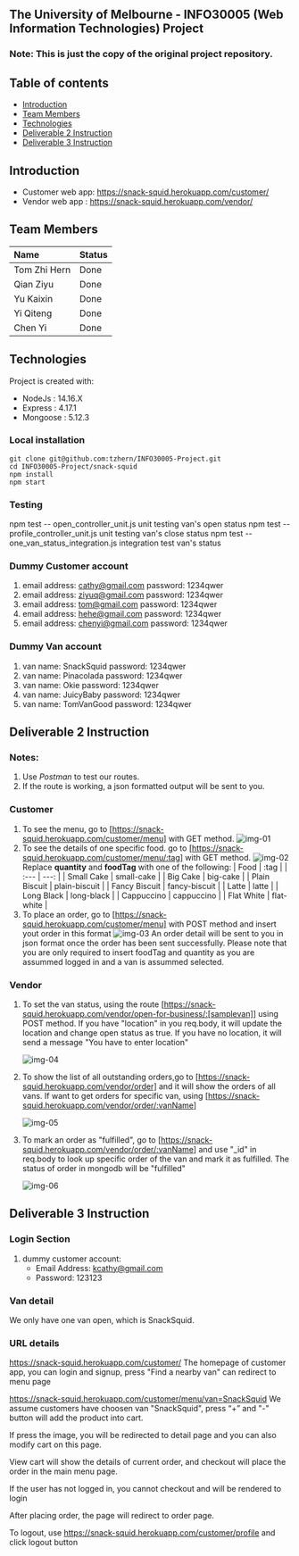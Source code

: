 ## **The University of Melbourne - INFO30005 (Web Information Technologies) Project**

### Note: This is just the copy of the original project repository.

## Table of contents
* [Introduction](#introduction)
* [Team Members](#team-members)
* [Technologies](#technologies)
* [Deliverable 2 Instruction](#deliverable-2-instruction)
* [Deliverable 3 Instruction](#deliverable-3-instruction)

## Introduction
* Customer web app: https://snack-squid.herokuapp.com/customer/
* Vendor web app  : https://snack-squid.herokuapp.com/vendor/

## Team Members

| Name         |   Status |
| :---         |   -----  |
| Tom Zhi Hern |   Done   |
| Qian Ziyu    |   Done   |
| Yu Kaixin    |   Done   |
| Yi Qiteng    |   Done   |
| Chen Yi      |   Done   |


## Technologies
Project is created with:
* NodeJs : 14.16.X
* Express : 4.17.1
* Mongoose : 5.12.3

### Local installation
```
git clone git@github.com:tzhern/INFO30005-Project.git
cd INFO30005-Project/snack-squid
npm install
npm start
```

### Testing 
npm test -- open_controller_unit.js   unit testing van's open status
npm test -- profile_controller_unit.js   unit testing van's close status
npm test -- one_van_status_integration.js   integration test van's status

### Dummy Customer account
1. email address: cathy@gmail.com   password: 1234qwer
2. email address: ziyuq@gmail.com   password: 1234qwer
3. email address: tom@gmail.com     password: 1234qwer
4. email address: hehe@gmail.com    password: 1234qwer
5. email address: chenyi@gmail.com  password: 1234qwer

### Dummy Van account
1. van name: SnackSquid    password: 1234qwer
2. van name: Pinacolada    password: 1234qwer
3. van name: Okie          password: 1234qwer
4. van name: JuicyBaby     password: 1234qwer
5. van name: TomVanGood    password: 1234qwer

## Deliverable 2 Instruction
### Notes: 
1. Use *Postman* to test our routes.
2. If the route is working, a json formatted output will be sent to you.

### Customer
1. To see the menu, go to [https://snack-squid.herokuapp.com/customer/menu] with GET method.
   ![img-01](img/img-01.png)
2. To see the details of one specific food. go to [https://snack-squid.herokuapp.com/customer/menu/:tag] with GET method. 
    ![img-02](img/img-02.png)
    Replace **quantity** and **foodTag** with one of the following:
    |      Food     |      :tag     |
    | :---          |          ---: |
    | Small Cake    | small-cake    |
    | Big Cake      | big-cake      |
    | Plain Biscuit | plain-biscuit |
    | Fancy Biscuit | fancy-biscuit |
    | Latte         | latte         |
    | Long Black    | long-black    |
    | Cappuccino    | cappuccino    |
    | Flat White    | flat-white    |
3. To place an order, go to [https://snack-squid.herokuapp.com/customer/menu] with POST method and insert yout order in this format
    ![img-03](img/img-03.png)
    An order detail will be sent to you in json format once the order has been sent successfully. Please note that you are only required to insert foodTag and quantity as you are assummed logged in and a van is assummed selected.

### Vendor
1. To set the van status, using the route [https://snack-squid.herokuapp.com/vendor/open-for-business/:[samplevan]] using POST method. If you have "location" in you req.body, it will update the location and change open status as true. If you have no location, it will send a message "You have to enter location"

    ![img-04](img/img-04.png)
2. To show the list of all outstanding orders,go to [https://snack-squid.herokuapp.com/vendor/order] and it will show the orders of all vans. If want to get orders for specific van, using [https://snack-squid.herokuapp.com/vendor/order/:vanName]

    ![img-05](img/img-05.png)
3. To mark an order as "fulfilled", go to [https://snack-squid.herokuapp.com/vendor/order/:vanName] and use "_id" in req.body to look up specific order of the van and mark it as fulfilled. The status of order in mongodb will be "fulfilled"

    ![img-06](img/img-06.png)    


## Deliverable 3 Instruction
### Login Section
1. dummy customer account: 
    - Email Address: kcathy@gmail.com
    - Password: 123123

### Van detail
We only have one van open, which is SnackSquid.

### URL details
https://snack-squid.herokuapp.com/customer/ The homepage of customer app, you can login and signup, press "Find a nearby van" can redirect to menu page
    
https://snack-squid.herokuapp.com/customer/menu/van=SnackSquid We assume customers have choosen van "SnackSquid", press “+” and "-" button will add the product into cart.
    
If press the image, you will be redirected to detail page and you can also modify cart on this page.
    
View cart will show the details of current order, and checkout will place the order in the main menu page.
    
If the user has not logged in, you cannot checkout and will be rendered to login
    
After placing order, the page will redirect to order page.
    
To logout, use https://snack-squid.herokuapp.com/customer/profile and click logout button

